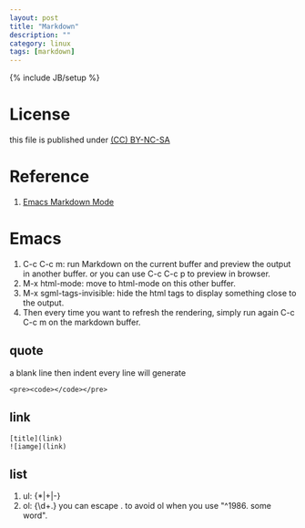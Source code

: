 ```yaml
---
layout: post
title: "Markdown"
description: ""
category: linux
tags: [markdown]
---
```

{% include JB/setup %}
# License
this file is published under [(CC) BY-NC-SA](http://creativecommons.org/licenses/by-nc-sa/3.0/)

# Reference
1. [Emacs Markdown Mode](http://jblevins.org/projects/markdown-mode/)

# Emacs
1. C-c C-c m: run Mark­down on the cur­rent buffer and pre­view the out­put in an­other buffer. or you can use C-c C-c p to preview in browser.
2. M-x html-mode: move to html-mode on this other buffer.
3. M-x sgml-tags-invisible: hide the html tags to display something close to the output.
4. Then every time you want to refresh the rendering, simply run again C-c C-c m on the markdown buffer.

## quote
a blank line then indent every line will generate

    <pre><code></code></pre>

## link

    [title](link)
    ![iamge](link)

## list
1. ul: {*|+|-}
2. ol: {\d+\.} you can escape . to avoid ol when you use "^1986. some word".

